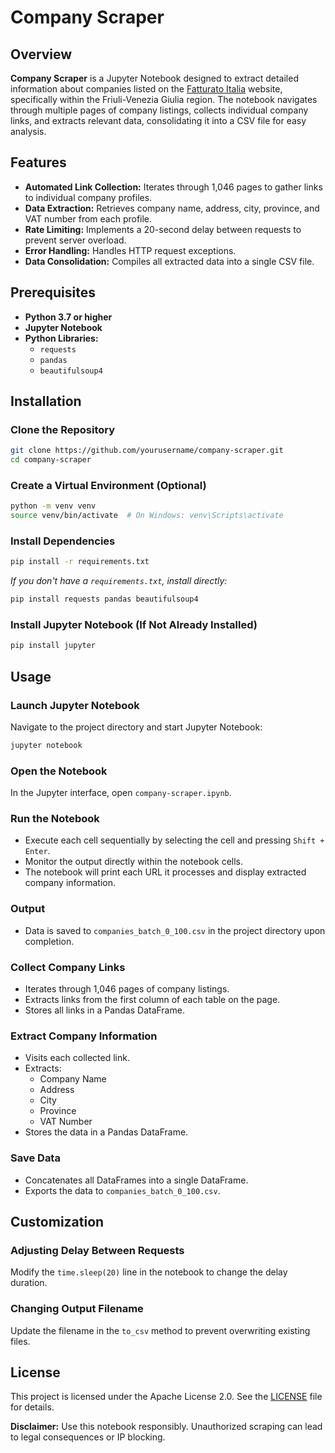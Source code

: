 # Company Scraper

## Overview

**Company Scraper** is a Jupyter Notebook designed to extract detailed information about companies listed on the [Fatturato Italia](https://www.fatturatoitalia.it/) website, specifically within the Friuli-Venezia Giulia region. The notebook navigates through multiple pages of company listings, collects individual company links, and extracts relevant data, consolidating it into a CSV file for easy analysis.

## Features

- **Automated Link Collection:** Iterates through 1,046 pages to gather links to individual company profiles.
- **Data Extraction:** Retrieves company name, address, city, province, and VAT number from each profile.
- **Rate Limiting:** Implements a 20-second delay between requests to prevent server overload.
- **Error Handling:** Handles HTTP request exceptions.
- **Data Consolidation:** Compiles all extracted data into a single CSV file.

## Prerequisites

- **Python 3.7 or higher**
- **Jupyter Notebook**
- **Python Libraries:**
  - `requests`
  - `pandas`
  - `beautifulsoup4`

## Installation

### Clone the Repository

```bash
git clone https://github.com/yourusername/company-scraper.git
cd company-scraper
```

### Create a Virtual Environment (Optional)

```bash
python -m venv venv
source venv/bin/activate  # On Windows: venv\Scripts\activate
```

### Install Dependencies

```bash
pip install -r requirements.txt
```

*If you don't have a `requirements.txt`, install directly:*

```bash
pip install requests pandas beautifulsoup4
```

### Install Jupyter Notebook (If Not Already Installed)

```bash
pip install jupyter
```

## Usage

### Launch Jupyter Notebook

Navigate to the project directory and start Jupyter Notebook:

```bash
jupyter notebook
```

### Open the Notebook

In the Jupyter interface, open `company-scraper.ipynb`.

### Run the Notebook

- Execute each cell sequentially by selecting the cell and pressing `Shift + Enter`.
- Monitor the output directly within the notebook cells.
- The notebook will print each URL it processes and display extracted company information.

### Output

- Data is saved to `companies_batch_0_100.csv` in the project directory upon completion.


### Collect Company Links

- Iterates through 1,046 pages of company listings.
- Extracts links from the first column of each table on the page.
- Stores all links in a Pandas DataFrame.

### Extract Company Information

- Visits each collected link.
- Extracts:
  - Company Name
  - Address
  - City
  - Province
  - VAT Number
- Stores the data in a Pandas DataFrame.

### Save Data

- Concatenates all DataFrames into a single DataFrame.
- Exports the data to `companies_batch_0_100.csv`.

## Customization

### Adjusting Delay Between Requests

Modify the `time.sleep(20)` line in the notebook to change the delay duration.

### Changing Output Filename

Update the filename in the `to_csv` method to prevent overwriting existing files.


## License

This project is licensed under the  Apache License 2.0.  See the [LICENSE](LICENSE) file for details.


**Disclaimer:** Use this notebook responsibly. Unauthorized scraping can lead to legal consequences or IP blocking.
